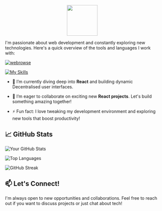 <div id="header" align="center">
  <img src="https://media.giphy.com/media/M9gbBd9nbDrOTu1Mqx/giphy.gif" width="100"/>
</div>
<div align ="center">
<img src="https://komarev.com/ghpvc/?username=webrowse&style=flat-square&color=blue" alt=""/>
  
</div>
<Hello, World! />

I'm passionate about web development and constantly exploring new technologies. Here's a quick overview of the tools and languages I work with:

<p align="centre"> <a href="https://github.com/ryo-ma/github-profile-trophy"><img src="https://github-profile-trophy.vercel.app/?username=webrowse" alt="webrowse" /></a> </p>

[![My Skills](https://skillicons.dev/icons?i=js,css,figma,mongodb,postgres,firebase,express,npm,nodejs,react,postman,git,rust)](https://skillicons.dev)

- 🌱 I’m currently diving deep into **React** and building dynamic Decentralised user interfaces.
- 👯 I’m eager to collaborate on exciting new **React projects**. Let's build something amazing together!

- ⚡ Fun fact: I love tweaking my development environment and exploring new tools that boost productivity!

## 📈 GitHub Stats
![Your GitHub Stats](https://github-readme-stats.vercel.app/api?username=Webrowse&show_icons=true&theme=radical)

![Top Languages](https://github-readme-stats.vercel.app/api/top-langs/?username=Webrowse&layout=compact&theme=radical)

![GitHub Streak](https://github-readme-streak-stats.herokuapp.com/?user=Webrowse&theme=radical)

## 📫 Let's Connect!
I'm always open to new opportunities and collaborations. Feel free to reach out if you want to discuss projects or just chat about tech!

<img src="https://komarev.com/ghpvc/?username=Webrowse&style=flat-square&color=blue" alt=""/>
